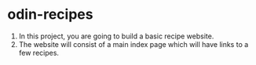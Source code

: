 # odin-recipes
<!-- write a brief introduction describing what the current project is and what skills you will have demonstrated once you have completed it. (You can also do this as a self-reflection at the end of the project, which is a good way to review what you have learned.) -->
1. In this project, you are going to build a basic recipe website.
2. The website will consist of a main index page which will have links to a few recipes.